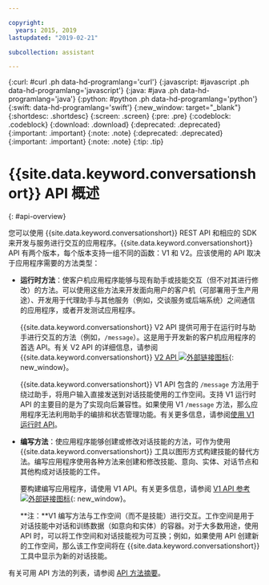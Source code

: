 ```yaml
---

copyright:
  years: 2015, 2019
lastupdated: "2019-02-21"

subcollection: assistant

---
```


{:curl: #curl .ph data-hd-programlang='curl'}
{:javascript: #javascript .ph data-hd-programlang='javascript'}
{:java: #java .ph data-hd-programlang='java'}
{:python: #python .ph data-hd-programlang='python'}
{:swift: data-hd-programlang='swift'}
{:new_window: target="_blank"}
{:shortdesc: .shortdesc}
{:screen: .screen}
{:pre: .pre}
{:codeblock: .codeblock}
{:download: .download}
{:deprecated: .deprecated}
{:important: .important}
{:note: .note}
{:deprecated: .deprecated}
{:important: .important}
{:note: .note}
{:tip: .tip}

# {{site.data.keyword.conversationshort}} API 概述
{: #api-overview}

您可以使用 {{site.data.keyword.conversationshort}} REST API 和相应的 SDK 来开发与服务进行交互的应用程序。{{site.data.keyword.conversationshort}} API 有两个版本，每个版本支持一组不同的函数：V1 和 V2。应该使用的 API 取决于应用程序需要的方法类型：

- **运行时方法**：使客户机应用程序能够与现有助手或技能交互（但不对其进行修改）的方法。可以使用这些方法来开发面向用户的客户机（可部署用于生产用途）、开发用于代理助手与其他服务（例如，交谈服务或后端系统）之间通信的应用程序，或者开发测试应用程序。

  {{site.data.keyword.conversationshort}} V2 API 提供可用于在运行时与助手进行交互的方法（例如，`/message`）。这是用于开发新的客户机应用程序的首选 API。有关 V2 API 的详细信息，请参阅 {{site.data.keyword.conversationshort}} [V2 API ![外部链接图标](../../icons/launch-glyph.svg "外部链接图标")](https://{DomainName}/apidocs/assistant-v2){: new_window}。

  {{site.data.keyword.conversationshort}} V1 API 包含的 `/message` 方法用于绕过助手，将用户输入直接发送到对话技能使用的工作空间。支持 V1 运行时 API 的主要目的是为了实现向后兼容性。如果使用 V1 `/message` 方法，那么应用程序无法利用助手的编排和状态管理功能。有关更多信息，请参阅[使用 V1 运行时 API](/docs/services/assistant?topic=assistant-api-client#v1-api)。

- **编写方法**：使应用程序能够创建或修改对话技能的方法，可作为使用 {{site.data.keyword.conversationshort}} 工具以图形方式构建技能的替代方法。编写应用程序使用各种方法来创建和修改技能、意向、实体、对话节点和其他构成对话技能的工件。

  要构建编写应用程序，请使用 V1 API。有关更多信息，请参阅 [V1 API 参考 ![外部链接图标](../../icons/launch-glyph.svg "外部链接图标")](https://{DomainName}/apidocs/assistant){: new_window}。

  **注：**V1 编写方法与工作空间（而不是技能）进行交互。工作空间是用于对话技能中对话和训练数据（如意向和实体）的容器。对于大多数用途，使用 API 时，可以将工作空间和对话技能视为可互换；例如，如果使用 API 创建新的工作空间，那么该工作空间将在 {{site.data.keyword.conversationshort}} 工具中显示为新的对话技能。

有关可用 API 方法的列表，请参阅 [API 方法摘要](/docs/services/assistant?topic=assistant-api-methods)。
